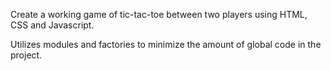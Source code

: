 Create a working game of tic-tac-toe between two players using HTML, CSS and Javascript.

Utilizes modules and factories to minimize the amount of global code in the project.